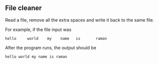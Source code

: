 ## File cleaner
Read a file, remove all the extra spaces and write it back to the same file.

For example, if the file input was
```
hello     world    my    name   is       raman 
```

After the program runs, the output should be

```
hello world my name is raman
```